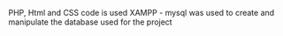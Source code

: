 PHP, Html and CSS code is used
XAMPP - mysql was used to create and manipulate the database used for the project
